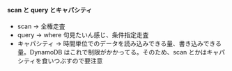 #### scan と query とキャパシティ
+ scan -> 全権走査<br>
+ query -> where 句見たいん感じ、条件指定走査<br>
+ キャパシティ -> 時間単位でのデータを読み込みできる量、書き込みできる量。DynamoDB はこれで制限がかかってる。そのため、scan とかはキャパシティを食いつぶすので要注意<br>